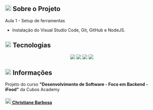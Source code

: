 <h2><img width="20px" src="https://github.com/christianebs/christianebs/assets/108686840/45469bba-2011-45d3-8d45-d03d56753e32"> Sobre o Projeto </h2>

Aula 1 - Setup de ferramentas

- Instalação do Visual Studio Code, Git, GitHub e NodeJS.

<h2><img width="20px" src="https://github.com/christianebs/christianebs/assets/108686840/c3873651-a26c-4982-8a1f-61306770030e"> Tecnologias </h2>

<p align="center">
  <img src="https://img.shields.io/badge/Visual%20Studio%20Code-0D1117?style=for-the-badge&logo=visual-studio-code&logoColor=CC6699">
  <img src="https://img.shields.io/badge/git-0D1117?style=for-the-badge&logo=git&logoColor=CC6699">
  <img src="https://img.shields.io/badge/github-0D1117?style=for-the-badge&logo=github&logoColor=CC6699">
  <img src="https://img.shields.io/badge/node.js-0D1117?style=for-the-badge&logo=node.js&logoColor=CC6699">
</p>

<h2><img width="20px" src="https://github.com/christianebs/christianebs/assets/108686840/5c7bf7c9-1183-43a0-9b86-49812dad39fc"> Informações </h2>

Projeto do curso **"Desenvolvimento de Software - Foco em Backend - iFood"** da Cubos Academy

<h4><a href="https://christianebs.github.io/curriculo/"><img width="20px" src="https://github.com/christianebs/christianebs/assets/108686840/cc4e82ab-f1fc-436a-b3d2-89d5bdb11f32"> Christiane Barbosa </a></h2>
